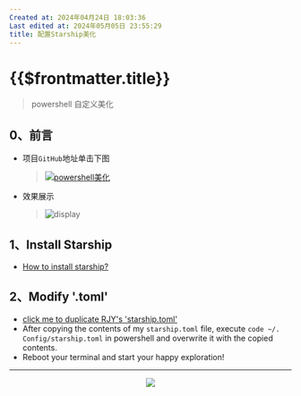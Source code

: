 ```yaml
---
Created at: 2024年04月24日 18:03:36
Last edited at: 2024年05月05日 23:55:29
title: 配置Starship美化
---
```

# {{$frontmatter.title}}

> powershell 自定义美化

## 0、前言

- 项目`GitHub`地址单击下图
  > [![powershell美化](https://github-readme-stats.vercel.app/api/pin/?username=get1024&repo=starship_custom&show_owner=true&show_icon=true)](https://github.com/get1024/starship_custom)
- 效果展示
  > ![display](/blog/project/Starship_customize/display.png)

## 1️、Install Starship

- [How to install starship?](https://github.com/starship/starship/blob/master/docs/zh-CN/guide/README.md#-%E5%AE%89%E8%A3%85)

## 2️、Modify '.toml'

- [click me to duplicate RJY's 'starship.toml'](https://github.com/get1024/starship_custom/blob/main/starship.toml)
- After copying the contents of my `starship.toml` file, execute `code ~/. Config/starship.toml` in powershell and overwrite it with the copied contents.
- Reboot your terminal and start your happy exploration!

---

<div align="center"><img src="https://github-readme-stats.vercel.app/api?username=get1024&show_icons=true&role=OWNER,ORGANIZATION_MEMBER,COLLABORATOR&theme=radical&hide_border=true&show_owner=true"/></div>